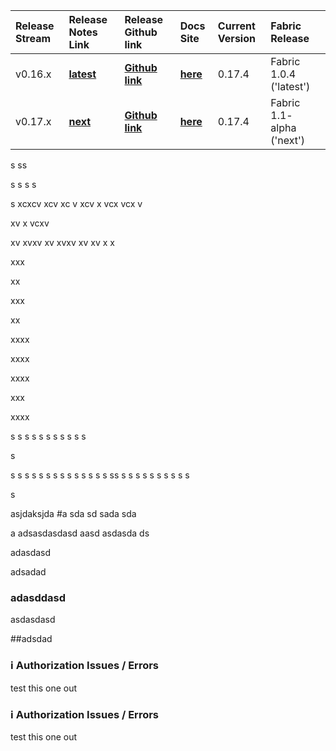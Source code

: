 








| Release Stream | Release Notes Link  |Release Github link | Docs Site |  Current Version | Fabric Release
| :---------------------- | :----------------------- |:----------------------- |:-----------------|:----------------|:----------------
| v0.16.x | [**latest**](#16x)  | [**Github link**](https://github.com/hyperledger/composer) |[**here**](https://hyperledger.github.io/composer/next/) | 0.17.4 |  Fabric 1.0.4 ('latest')
| v0.17.x | [**next**](#17x)  | [**Github link**](https://github.com/hyperledger/composer) |[**here**](https://hyperledger.github.io/composer/next/) | 0.17.4 | Fabric 1.1- alpha ('next')



s
ss

s
s
s
s



s
xcxcv
xcv
xc
v
xcv
x
vcx
vcx
v

xv
x
vcxv

xv
xvxv
xv
xvxv
xv
xv
x
x

xxx

xx

xxx

xx

xxxx

xxxx

xxxx

xxx

xxxx

s
s
s
s
s
s
s
s
s
s
s

s

s
s
s
s
s
s
s
s
s
s
s
s
s
s
ss
s
s
s
s
s
s
s
s
s
s

s


asjdaksjda
#a
sda
sd
sada
sda


a
adsasdasdasd
aasd
asdasda
ds



adasdasd





adsadad

### adasddasd




asdasdasd

##adsdad






























<a name="16x"></a>

### :information_source:  Authorization Issues / Errors

test this one out



<a name="17x"></a>

### :information_source:  Authorization Issues / Errors

test this one out
